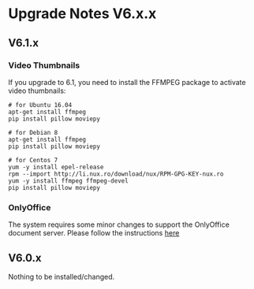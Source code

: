 # Upgrade Notes V6.x.x

## V6.1.x

### Video Thumbnails
If you upgrade to 6.1, you need to install the FFMPEG package to activate video thumbnails:

```
# for Ubuntu 16.04
apt-get install ffmpeg
pip install pillow moviepy

# for Debian 8
apt-get install ffmpeg
pip install pillow moviepy

# for Centos 7
yum -y install epel-release
rpm --import http://li.nux.ro/download/nux/RPM-GPG-KEY-nux.ro
yum -y install ffmpeg ffmpeg-devel
pip install pillow moviepy
```

### OnlyOffice
The system requires some minor changes to support the OnlyOffice document server.
Please follow the instructions [here](../deploy/only_office.md)

## V6.0.x

Nothing to be installed/changed.

